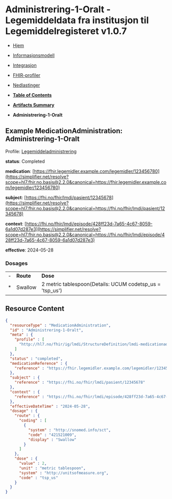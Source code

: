 # Administrering-1-Oralt - Legemiddeldata fra institusjon til Legemiddelregisteret v1.0.7

*  [Hjem](index.md) 
*  [Informasjonsmodell](informasjonsmodell.md) 
*  [Integrasjon](integrasjon.md) 
*  [FHIR-profiler](profiler.md) 
*  [Nedlastinger](nedlastinger.md) 

* [**Table of Contents**](toc.md)
* [**Artifacts Summary**](artifacts.md)
* **Administrering-1-Oralt**

## Example MedicationAdministration: Administrering-1-Oralt

Profile: [Legemiddeladministrering](StructureDefinition-lmdi-medicationadministration.md)

**status**: Completed

**medication**: [https://fhir.legemidler.example.com/legemidler/123456780](https://simplifier.net/resolve?scope=hl7.fhir.no.basis@2.2.0&canonical=https://fhir.legemidler.example.com/legemidler/123456780)

**subject**: [https://fhi.no/fhir/lmdi/pasient/12345678](https://simplifier.net/resolve?scope=hl7.fhir.no.basis@2.2.0&canonical=https://fhi.no/fhir/lmdi/pasient/12345678)

**context**: [https://fhi.no/fhir/lmdi/episode/428ff23d-7a65-4c67-8059-6a1d07d287e3](https://simplifier.net/resolve?scope=hl7.fhir.no.basis@2.2.0&canonical=https://fhi.no/fhir/lmdi/episode/428ff23d-7a65-4c67-8059-6a1d07d287e3)

**effective**: 2024-05-28

### Dosages

| | | |
| :--- | :--- | :--- |
| - | **Route** | **Dose** |
| * | Swallow | 2 metric tablespoon(Details: UCUM codetsp_us = 'tsp_us') |



## Resource Content

```json
{
  "resourceType" : "MedicationAdministration",
  "id" : "Administrering-1-Oralt",
  "meta" : {
    "profile" : [
      "http://hl7.no/fhir/ig/lmdi/StructureDefinition/lmdi-medicationadministration"
    ]
  },
  "status" : "completed",
  "medicationReference" : {
    "reference" : "https://fhir.legemidler.example.com/legemidler/123456780"
  },
  "subject" : {
    "reference" : "https://fhi.no/fhir/lmdi/pasient/12345678"
  },
  "context" : {
    "reference" : "https://fhi.no/fhir/lmdi/episode/428ff23d-7a65-4c67-8059-6a1d07d287e3"
  },
  "effectiveDateTime" : "2024-05-28",
  "dosage" : {
    "route" : {
      "coding" : [
        {
          "system" : "http://snomed.info/sct",
          "code" : "421521009",
          "display" : "Swallow"
        }
      ]
    },
    "dose" : {
      "value" : 2,
      "unit" : "metric tablespoon",
      "system" : "http://unitsofmeasure.org",
      "code" : "tsp_us"
    }
  }
}

```
